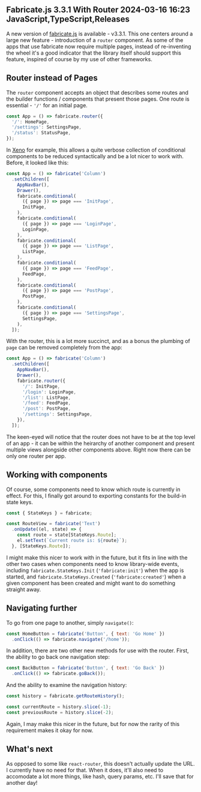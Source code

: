 Fabricate.js 3.3.1 With Router
2024-03-16 16:23
JavaScript,TypeScript,Releases
---

A new version of [fabricate.js](https://github.com/C-D-Lewis/fabricate.js) is
available - v3.3.1. This one centers around a large new feature - introduction
of a <code>router</code> component. As some of the apps that use fabricate now
require multiple pages, instead of re-inventing the wheel it's a good indicator
that the library itself should support this feature, inspired of course by my
use of other frameworks.

## Router instead of Pages

The <code>router</code> component accepts an object that describes some routes
and the builder functions / components that present those pages. One route is
essential - <code>'/'</code> for an initial page.

```js
const App = () => fabricate.router({
  '/': HomePage,
  '/settings': SettingsPage,
  '/status': StatusPage,
});
```

In [Xeno](https://github.com/c-d-lewis/xeno) for example, this allows a quite
verbose collection of conditional components to be reduced syntactically and
be a lot nicer to work with. Before, it looked like this:

```js
const App = () => fabricate('Column')
  .setChildren([
    AppNavBar(),
    Drawer(),
    fabricate.conditional(
      ({ page }) => page === 'InitPage',
      InitPage,
    ),
    fabricate.conditional(
      ({ page }) => page === 'LoginPage',
      LoginPage,
    ),
    fabricate.conditional(
      ({ page }) => page === 'ListPage',
      ListPage,
    ),
    fabricate.conditional(
      ({ page }) => page === 'FeedPage',
      FeedPage,
    ),
    fabricate.conditional(
      ({ page }) => page === 'PostPage',
      PostPage,
    ),
    fabricate.conditional(
      ({ page }) => page === 'SettingsPage',
      SettingsPage,
    ),
  ]);
```

With the router, this is a lot more succinct, and as a bonus the plumbing of
<code>page</code> can be removed completely from the app:

```js
const App = () => fabricate('Column')
  .setChildren([
    AppNavBar(),
    Drawer(),
    fabricate.router({
      '/': InitPage,
      '/login': LoginPage,
      '/list': ListPage,
      '/feed': FeedPage,
      '/post': PostPage,
      '/settings': SettingsPage,
    }),
  ]);
```

The keen-eyed will notice that the router does not have to be at the top level
of an app - it can be within the heirarchy of another component and present
multiple views alongside other components above. Right now there can be only
one router per app.

## Working with components

Of course, some components need to know which route is currently in effect. For
this, I finally got around to exporting constants for the build-in state keys.

```js
const { StateKeys } = fabricate;

const RouteView = fabricate('Text')
  .onUpdate((el, state) => {
    const route = state[StateKeys.Route];
    el.setText(`Current route is: ${route}`);
  }, [StateKeys.Route]);
```

I might make this nicer to work with in the future, but it fits in line with
the other two cases when components need to know library-wide events, including
<code>fabricate.StateKeys.Init</code> (<code>'fabricate:init'</code>) when the
app is started, and
<code>fabricate.StateKeys.Created</code> (<code>'fabricate:created'</code>) when
a given component has been created and might want to do something straight away.

## Navigating further

To go from one page to another, simply <code>navigate()</code>:

```js
const HomeButton = fabricate('Button', { text: 'Go Home' })
  .onClick(() => fabricate.navigate('/home'));
```

In addition, there are two other new methods for use with the router. First, the
ability to go back one navigation step:

```js
const BackButton = fabricate('Button', { text: 'Go Back' })
  .onClick(() => fabricate.goBack());
```

And the ability to examine the navigation history:

```js
const history = fabricate.getRouteHistory();

const currentRoute = history.slice(-1);
const previousRoute = history.slice(-2);
```

Again, I may make this nicer in the future, but for now the rarity of this
requirement makes it okay for now.

## What's next

As opposed to some like <code>react-router</code>, this doesn't actually update
the URL. I currently have no need for that. When it does, it'll also need to
accomodate a lot more things, like hash, query params, etc. I'll save that
for another day!
